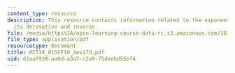```yaml
---
content_type: resource
description: This resource contains information related to the exponential functions,
  its derivative and inverse.
file: /media/https%3A/open-learning-course-data-rc.s3.amazonaws.com/18-01sc-single-variable-calculus-fall-2010/61aaf938aa0da3a7c2a975deebd5bbf4_MIT18_01SCF10_Ses17d.pdf
file_type: application/pdf
resourcetype: Document
title: MIT18_01SCF10_Ses17d.pdf
uid: 61aaf938-aa0d-a3a7-c2a9-75deebd5bbf4
---
```

